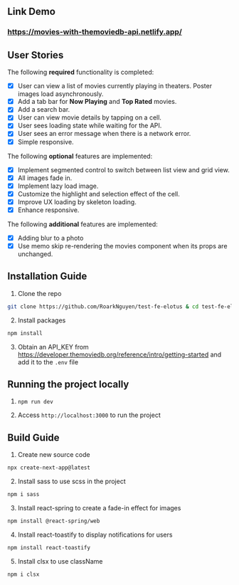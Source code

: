 ## Link Demo

### https://movies-with-themoviedb-api.netlify.app/

## User Stories

The following **required** functionality is completed:

- [x] User can view a list of movies currently playing in theaters. Poster images load asynchronously.
- [x] Add a tab bar for **Now Playing** and **Top Rated** movies.
- [x] Add a search bar.
- [x] User can view movie details by tapping on a cell.
- [x] User sees loading state while waiting for the API.
- [x] User sees an error message when there is a network error.
- [x] Simple responsive.

The following **optional** features are implemented:

- [x] Implement segmented control to switch between list view and grid view.
- [x] All images fade in.
- [x] Implement lazy load image.
- [x] Customize the highlight and selection effect of the cell.
- [x] Improve UX loading by skeleton loading.
- [x] Enhance responsive.

The following **additional** features are implemented:

- [x] Adding blur to a photo
- [x] Use memo skip re-rendering the movies component when its props are unchanged.

## Installation Guide

1. Clone the repo

```bash
git clone https://github.com/RoarkNguyen/test-fe-elotus & cd test-fe-elotus
```

2. Install packages

```bash
npm install
```

3. Obtain an API_KEY from https://developer.themoviedb.org/reference/intro/getting-started and add it to the `.env` file

## Running the project locally

1. `npm run dev`

2. Access `http://localhost:3000` to run the project

## Build Guide

1. Create new source code

```bash
npx create-next-app@latest
```

2. Install sass to use scss in the project

```bash
npm i sass
```

3. Install react-spring to create a fade-in effect for images

```bash
npm install @react-spring/web
```

4. Install react-toastify to display notifications for users

```bash
npm install react-toastify
```

5. Install clsx to use className

```bash
npm i clsx
```
